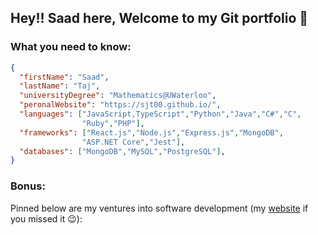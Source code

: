 ## Hey!! Saad here, Welcome to my Git portfolio 👋

### What you need to know:
```json
{
  "firstName": "Saad",
  "lastName": "Taj",
  "universityDegree": "Mathematics@UWaterloo",
  "peronalWebsite": "https://sjt00.github.io/",
  "languages": ["JavaScript,TypeScript","Python","Java","C#","C",
                "Ruby","PHP"],
  "frameworks": ["React.js","Node.js","Express.js","MongoDB",
                "ASP.NET Core","Jest"],
  "databases": ["MongoDB","MySQL","PostgreSQL"],
}
```
### Bonus:
Pinned below are my ventures into software development (my [website](https://sjt00.github.io/) if you missed it 😉):
